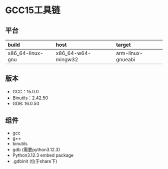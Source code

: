 # GCC15工具链

## 平台

| build            | host               | target            |
| :--------------- | :----------------- | :---------------- |
| x86_64-linux-gnu | x86_64-w64-mingw32 | arm-linux-gnueabi |

## 版本

- GCC：15.0.0
- Binutils：2.42.50
- GDB: 16.0.50

## 组件

- gcc
- g++
- binutils
- gdb (需要python3.12.3)
- Python3.12.3 embed package
- .gdbinit (位于share下)
